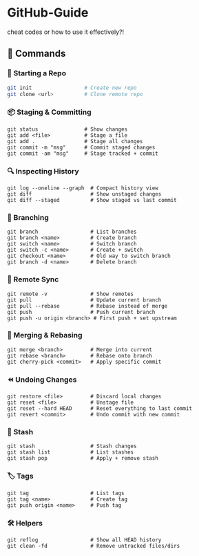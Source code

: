 # GitHub-Guide
cheat codes or how to use it effectively?!

## 📖 Commands

### 🏁 Starting a Repo
```bash
git init                 # Create new repo
git clone <url>          # Clone remote repo
```
### 📦 Staging & Committing
```
git status               # Show changes
git add <file>           # Stage a file
git add .                # Stage all changes
git commit -m "msg"      # Commit staged changes
git commit -am "msg"     # Stage tracked + commit
```
### 🔍 Inspecting History
```
git log --oneline --graph  # Compact history view
git diff                   # Show unstaged changes
git diff --staged          # Show staged vs last commit
```
### 🌿 Branching
```
git branch                 # List branches
git branch <name>          # Create branch
git switch <name>          # Switch branch
git switch -c <name>       # Create + switch
git checkout <name>        # Old way to switch branch
git branch -d <name>       # Delete branch
```
### 🔄 Remote Sync
```
git remote -v              # Show remotes
git pull                   # Update current branch
git pull --rebase          # Rebase instead of merge
git push                   # Push current branch
git push -u origin <branch> # First push + set upstream
```
### 🔀 Merging & Rebasing
```
git merge <branch>         # Merge into current
git rebase <branch>        # Rebase onto branch
git cherry-pick <commit>   # Apply specific commit
```
### ⏪ Undoing Changes
```
git restore <file>         # Discard local changes
git reset <file>           # Unstage file
git reset --hard HEAD      # Reset everything to last commit
git revert <commit>        # Undo commit with new commit
```
### 📂 Stash
```
git stash                  # Stash changes
git stash list             # List stashes
git stash pop              # Apply + remove stash
```
### 🏷️ Tags
```
git tag                    # List tags
git tag <name>             # Create tag
git push origin <name>     # Push tag
```
### 🛠️ Helpers
```
git reflog                 # Show all HEAD history
git clean -fd              # Remove untracked files/dirs
```

